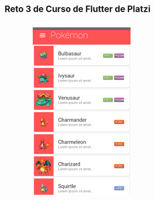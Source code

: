 # Reto 3 de Curso de Flutter de Platzi

<div align="center">
    <center>
        <img src="flutter_01.png" width="320">
    </center>
</div>
